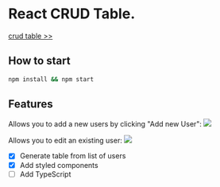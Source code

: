 # React CRUD Table.

[crud table >>](https://svdunaev.github.io/react-crud-table/)

## How to start 

```bash
npm install && npm start
```

## Features

Allows you to add a new users by clicking "Add new User":
![](https://i.imgur.com/VYMCb54.gif)

Allows you to edit an existing user:
![](https://i.imgur.com/1Ry18yi.gif)

* [x] Generate table from list of users
* [x] Add styled components
* [ ] Add TypeScript